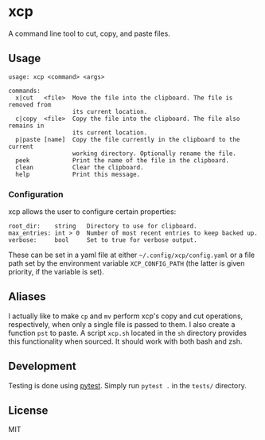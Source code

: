# xcp
A command line tool to cut, copy, and paste files.

## Usage
```
usage: xcp <command> <args>

commands:
  x|cut   <file>  Move the file into the clipboard. The file is removed from
                  its current location.
  c|copy  <file>  Copy the file into the clipboard. The file also remains in
                  its current location.
  p|paste [name]  Copy the file currently in the clipboard to the current
                  working directory. Optionally rename the file.
  peek            Print the name of the file in the clipboard.
  clean           Clear the clipboard.
  help            Print this message.
```

### Configuration
xcp allows the user to configure certain properties:
```
root_dir:    string   Directory to use for clipboard.
max_entries: int > 0  Number of most recent entries to keep backed up.
verbose:     bool     Set to true for verbose output.
```

These can be set in a yaml file at either `~/.config/xcp/config.yaml` or a file
path set by the environment variable `XCP_CONFIG_PATH` (the latter is given
priority, if the variable is set).

## Aliases
I actually like to make `cp` and `mv` perform xcp's copy and cut operations,
respectively, when only a single file is passed to them. I also create a
function `pst` to paste. A script `xcp.sh` located in the `sh` directory
provides this functionality when sourced. It should work with both bash and
zsh.

## Development
Testing is done using [pytest](https://docs.pytest.org/en/latest/). Simply run
`pytest .` in the `tests/` directory.

## License
MIT

